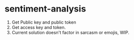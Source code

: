 # sentiment-analysis


1. Get Public key and public token
2. Get access key and token.
3. Current solution doesn't factor in sarcasm or emojis, WIP.
